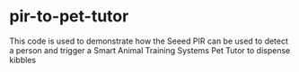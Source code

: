 # pir-to-pet-tutor
This code is used to demonstrate how the Seeed PIR can be used to detect a person and trigger a Smart Animal Training Systems Pet Tutor to dispense kibbles
